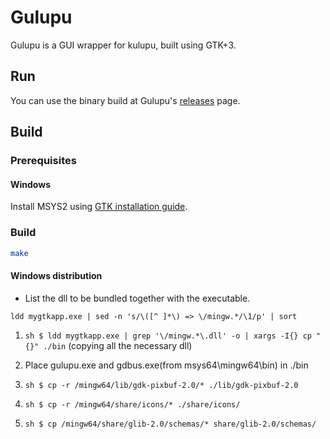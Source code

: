 # Gulupu

Gulupu is a GUI wrapper for kulupu, built using GTK+3.

## Run

You can use the binary build at Gulupu's
[releases](https://github.com/sgaragagghu/gulupu/releases) page.

## Build

### Prerequisites

#### Windows

Install MSYS2 using [GTK installation guide](https://www.gtk.org/docs/installations/windows).

### Build

```bash
make
```

#### Windows distribution

* List the dll to be bundled together with the executable.

```ldd mygtkapp.exe | sed -n 's/\([^ ]*\) => \/mingw.*/\1/p' | sort```

1. ```sh $ ldd mygtkapp.exe | grep '\/mingw.*\.dll' -o | xargs -I{} cp "{}" ./bin``` (copying all the necessary dll) 

1. Place gulupu.exe and gdbus.exe(from msys64\mingw64\bin) in ./bin

1. ```sh $ cp -r /mingw64/lib/gdk-pixbuf-2.0/* ./lib/gdk-pixbuf-2.0```

1. ```sh $ cp -r /mingw64/share/icons/* ./share/icons/```

1. ```sh $ cp /mingw64/share/glib-2.0/schemas/* share/glib-2.0/schemas/```

